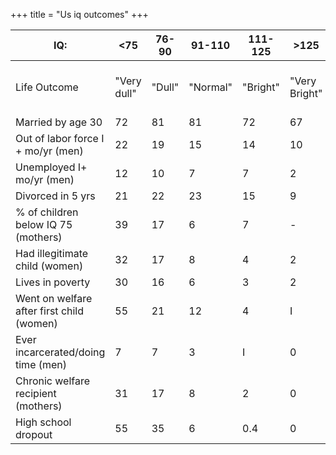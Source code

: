 +++
title = "Us iq outcomes"
+++

| IQ:                                       | &lt;75      | 76-90  | 91-110   | 111-125  | &gt;125       | Ratio             |
|-------------------------------------------|-------------|--------|----------|----------|---------------|-------------------|
| Life Outcome                              | "Very dull" | "Dull" | "Normal" | "Bright" | "Very Bright" | of Dull to Bright |
| Married by age 30                         | 72          | 81     | 81       | 72       | 67            | 8:7               |
| Out of labor force I + mo/yr (men)        | 22          | 19     | 15       | 14       | 10            | 4:3               |
| Unemployed I+ mo/yr (men)                 | 12          | 10     | 7        | 7        | 2             | 3:2               |
| Divorced in 5 yrs                         | 21          | 22     | 23       | 15       | 9             | 3:2               |
| % of children below IQ 75 (mothers)       | 39          | 17     | 6        | 7        | -             | 2:1               |
| Had illegitimate child (women)            | 32          | 17     | 8        | 4        | 2             | 4:1               |
| Lives in poverty                          | 30          | 16     | 6        | 3        | 2             | 5:1               |
| Went on welfare after first child (women) | 55          | 21     | 12       | 4        | I             | 5:1               |
| Ever incarcerated/doing time (men)        | 7           | 7      | 3        | I        | 0             | 7:1               |
| Chronic welfare recipient (mothers)       | 31          | 17     | 8        | 2        | 0             | 8:1               |
| High school dropout                       | 55          | 35     | 6        | 0.4      | 0             | 88:1              |